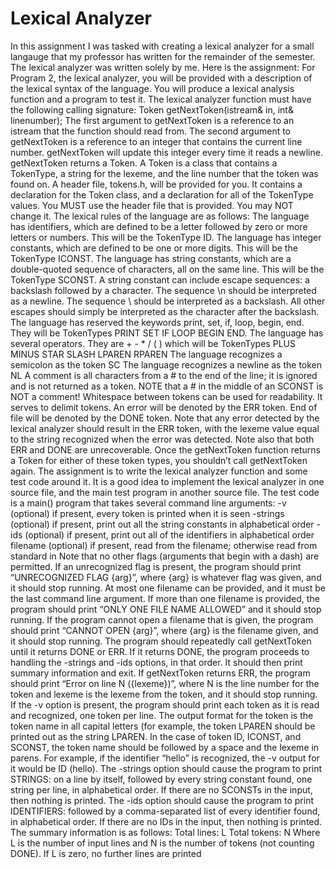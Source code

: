 # Lexical Analyzer
 In this assignment I was tasked with creating a lexical analyzer for a small langauge that my professor has written for the remainder of the semester. The lexical analyzer was written solely by me.  Here is the assignment:  For Program 2, the lexical analyzer, you will be provided with a description of the lexical syntax of the language. You will produce a lexical analysis function and a program to test it. The lexical analyzer function must have the following calling signature:  Token getNextToken(istream& in, int& linenumber);  The first argument to getNextToken is a reference to an istream that the function should read from. The second argument to getNextToken is a reference to an integer that contains the current line number. getNextToken will update this integer every time it reads a newline. getNextToken returns a Token. A Token is a class that contains a TokenType, a string for the lexeme, and the line number that the token was found on.  A header file, tokens.h, will be provided for you. It contains a declaration for the Token class, and a declaration for all of the TokenType values. You MUST use the header file that is provided. You may NOT change it.  The lexical rules of the language are as follows:  The language has identifiers, which are defined to be a letter followed by zero or more letters or numbers. This will be the TokenType ID. The language has integer constants, which are defined to be one or more digits. This will be the TokenType ICONST. The language has string constants, which are a double-quoted sequence of characters, all on the same line. This will be the TokenType SCONST. A string constant can include escape sequences: a backslash followed by a character. The sequence \n should be interpreted as a newline. The sequence \ should be interpreted as a backslash. All other escapes should simply be interpreted as the character after the backslash. The language has reserved the keywords print, set, if, loop, begin, end. They will be TokenTypes PRINT SET IF LOOP BEGIN END. The language has several operators. They are + - * / ( ) which will be TokenTypes PLUS MINUS STAR SLASH LPAREN RPAREN The language recognizes a semicolon as the token SC The language recognizes a newline as the token NL A comment is all characters from a # to the end of the line; it is ignored and is not returned as a token. NOTE that a # in the middle of an SCONST is NOT a comment! Whitespace between tokens can be used for readability. It serves to delimit tokens. An error will be denoted by the ERR token. End of file will be denoted by the DONE token. Note that any error detected by the lexical analyzer should result in the ERR token, with the lexeme value equal to the string recognized when the error was detected. Note also that both ERR and DONE are unrecoverable. Once the getNextToken function returns a Token for either of these token types, you shouldn’t call getNextToken again. The assignment is to write the lexical analyzer function and some test code around it. It is a good idea to implement the lexical analyzer in one source file, and the main test program in another source file.  The test code is a main() program that takes several command line arguments: -v (optional) if present, every token is printed when it is seen -strings (optional) if present, print out all the string constants in alphabetical order -ids (optional) if present, print out all of the identifiers in alphabetical order filename (optional) if present, read from the filename; otherwise read from standard in Note that no other flags (arguments that begin with a dash) are permitted. If an unrecognized flag is present, the program should print “UNRECOGNIZED FLAG {arg}”, where {arg} is whatever flag was given, and it should stop running.  At most one filename can be provided, and it must be the last command line argument. If more than one filename is provided, the program should print “ONLY ONE FILE NAME ALLOWED” and it should stop running.  If the program cannot open a filename that is given, the program should print “CANNOT OPEN {arg}”, where {arg} is the filename given, and it should stop running.  The program should repeatedly call getNextToken until it returns DONE or ERR. If it returns DONE, the program proceeds to handling the -strings and -ids options, in that order. It should then print summary information and exit.  If getNextToken returns ERR, the program should print “Error on line N ({lexeme})”, where N is the line number for the token and lexeme is the lexeme from the token, and it should stop running.  If the -v option is present, the program should print each token as it is read and recognized, one token per line. The output format for the token is the token name in all capital letters (for example, the token LPAREN should be printed out as the string LPAREN. In the case of token ID, ICONST, and SCONST, the token name should be followed by a space and the lexeme in parens. For example, if the identifier “hello” is recognized, the -v output for it would be ID (hello). The -strings option should cause the program to print STRINGS: on a line by itself, followed by every string constant found, one string per line, in alphabetical order. If there are no SCONSTs in the input, then nothing is printed.  The -ids option should cause the program to print IDENTIFIERS: followed by a comma-separated list of every identifier found, in alphabetical order. If there are no IDs in the input, then nothing is printed.  The summary information is as follows: Total lines: L Total tokens: N Where L is the number of input lines and N is the number of tokens (not counting DONE). If L is zero, no further lines are printed
